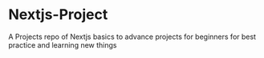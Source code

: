 # Nextjs-Project
A  Projects repo of Nextjs basics to advance projects for beginners for best practice and learning new things 
